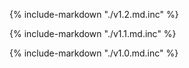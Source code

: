 {% include-markdown "./v1.2.md.inc" %}

{% include-markdown "./v1.1.md.inc" %}

{% include-markdown "./v1.0.md.inc" %}
